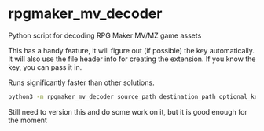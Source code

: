 # rpgmaker_mv_decoder

Python script for decoding RPG Maker MV/MZ game assets

This has a handy feature, it will figure out (if possible) the key automatically.  It will also use the file header info for creating the extension.  If you know the key, you can pass it in.

Runs significantly faster than other solutions.

```bash
python3 -m rpgmaker_mv_decoder source_path destination_path optional_key
```

Still need to version this and do some work on it, but it is good enough for the moment
